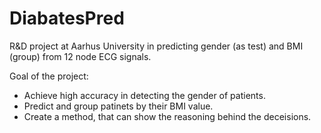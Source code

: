 # DiabatesPred
R&amp;D project at Aarhus University in predicting gender (as test) and BMI (group) from 12 node ECG signals.

Goal of the project:
- Achieve high accuracy in detecting the gender of patients.
- Predict and group patinets by their BMI value.
- Create a method, that can show the reasoning behind the deceisions.
